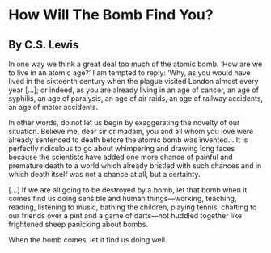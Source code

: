# How Will The Bomb Find You?
## By C.S. Lewis

In one way we think a great deal too much of the atomic bomb. ‘How are we to live in an atomic age?’ I am tempted to reply: ‘Why, as you would have lived in the sixteenth century when the plague visited London almost every year [...]; or indeed, as you are already living in an age of cancer, an age of syphilis, an age of paralysis, an age of air raids, an age of railway accidents, an age of motor accidents.

In other words, do not let us begin by exaggerating the novelty of our situation. Believe me, dear sir or madam, you and all whom you love were already sentenced to death before the atomic bomb was invented… It is perfectly ridiculous to go about whimpering and drawing long faces because the scientists have added one more chance of painful and premature death to a world which already bristled with such chances and in which death itself was not a chance at all, but a certainty.

[...] If we are all going to be destroyed by a bomb, let that bomb when it comes find us doing sensible and human things—working, teaching, reading, listening to music, bathing the children, playing tennis, chatting to our friends over a pint and a game of darts—not huddled together like frightened sheep panicking about bombs.

When the bomb comes, let it find us doing well.

